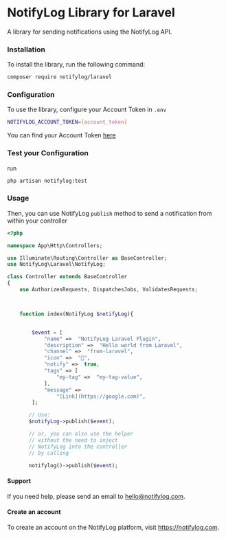 # NotifyLog Library for Laravel

A library for sending notifications using the NotifyLog API.

### Installation

To install the library, run the following command:

```bash
composer require notifylog/laravel
```

### Configuration

To use the library, configure your Account Token in `.env`

```bash
NOTIFYLOG_ACCOUNT_TOKEN=[account_token]
```

You can find your Account Token [here](https://app.notifylog.com/dashboard/settings/api)

### Test your Configuration

run

```bash
php artisan notifylog:test
```

### Usage

Then, you can use NotifyLog `publish` method to send a notification from within your controller

```php
<?php

namespace App\Http\Controllers;

use Illuminate\Routing\Controller as BaseController;
use NotifyLog\Laravel\NotifyLog;

class Controller extends BaseController
{
    use AuthorizesRequests, DispatchesJobs, ValidatesRequests;



    function index(NotifyLog $notifyLog){


        $event = [
            "name" =>  "NotifyLog Laravel Plugin",
            "description" =>  "Hello world from Laravel",
            "channel" =>  "from-laravel",
            "icon" =>  "💸",
            "notify" =>  true,
            "tags" => [
                "my-tag" =>  "my-tag-value",
            ],
            "message" =>
                "[Link](https://google.com)",
        ];

       // Use:
       $notifyLog->publish($event);

       // or, you can also use the helper
       // without the need to inject
       // NotifyLog into the controller
       // by calling

       notifylog()->publish($event);

```

#### Support

If you need help, please send an email to hello@notifylog.com.

#### Create an account

To create an account on the NotifyLog platform, visit https://notifylog.com.
